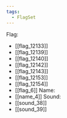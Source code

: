 ```yaml
---
tags:
  - FlagSet
---
```

Flag:
- [[flag_12133]]
- [[flag_12139]]
- [[flag_12140]]
- [[flag_12142]]
- [[flag_12143]]
- [[flag_12153]]
- [[flag_12154]]
- [[flag_6]]
Name:
- [[name_4]]
Sound:
- [[sound_38]]
- [[sound_39]]
